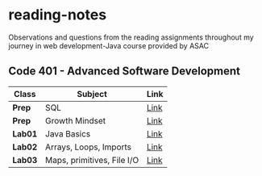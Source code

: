 # reading-notes
Observations and questions from the reading assignments throughout my journey in web development-Java course provided by ASAC

## Code 401 - Advanced Software Development


| Class       | Subject   | Link       |
|-------------|-----------|------------|
| **Prep**    | SQL       | [Link](https://baraahabusara.github.io/reading-notes/SQL/SQL)       |
| **Prep**    | Growth Mindset | [Link](https://baraahabusara.github.io/reading-notes/growthMindset/growthMindset)       |
| **Lab01**   | Java Basics  |[Link](https://baraahabusara.github.io/reading-notes/Class01/readings-01)|
| **Lab02**   | Arrays, Loops, Imports|[Link](https://baraahabusara.github.io/reading-notes/Class02/readings-02)|
| **Lab03**   | Maps, primitives, File I/O|[Link](https://baraahabusara.github.io/reading-notes/Class03/readings-03)|